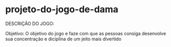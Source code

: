 # projeto-do-jogo-de-dama

DESCRIÇÃO DO JOGO:

Objetivo: O objetivo do jogo e faze com que as 
pessoas consiga desenvolve sua concentração 
e diciplina de um jeito mais divertido
